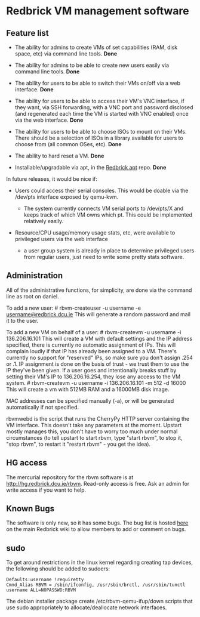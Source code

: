# Redbrick VM management software

## Feature list

*  The ability for admins to create VMs of set capabilities (RAM, disk space, etc) via command line tools. **Done**

*  The ability for admins to be able to create new users easily via command line tools. **Done**

*  The ability for users to be able to switch their VMs on/off via a web interface. **Done**

*  The ability for users to be able to access their VM's VNC interface, if they want, via SSH forwarding, with a VNC port and password disclosed (and regenerated each time the VM is started with VNC enabled) once via the web interface. **Done**

*  The ability for users to be able to choose ISOs to mount on their VMs. There should be a selection of ISOs in a library available for users to choose from (all common OSes, etc).  **Done**

*  The ability to hard reset a VM. **Done**

*  Installable/upgradable via apt, in the [Redbrick apt](redbrick-apt) repo. **Done**

In future releases, it would be nice if:

*  Users could access their serial consoles. This would be doable via the /dev/pts interface exposed by qemu-kvm.
     * The system currently connects VM serial ports to /dev/pts/X and keeps track of which VM owns which pt. This could be implemented relatively easily.

*  Resource/CPU usage/memory usage stats, etc, were available to privileged users via the web interface
     * a user group system is already in place to determine privileged users from regular users, just need to write some pretty stats software.

## Administration

All of the administrative functions, for simplicity, are done via the command line as root on daniel.

To add a new user:
    # rbvm-createuser -u username -e username@redbrick.dcu.ie
This will generate a random password and mail it to the user.

To add a new VM on behalf of a user:
    # rbvm-createvm -u username -i 136.206.16.101
This will create a VM with default settings and the IP address specified, there is currently no automatic assignment of IPs.
This will complain loudly if that IP has already been assigned to a VM. There's currently no support for "reserved" IPs, so make sure you don't assign .254 or .1. IP assignment is done on the basis of trust - we trust them to use the IP they've been given. If a user goes and intentionally breaks stuff by setting their VM's IP to 136.206.16.254, they lose any access to the VM system.
    # rbvm-createvm -u username -i 136.206.16.101 -m 512 -d 16000
This will create a vm with 512MB RAM and a 16000MB disk image.

MAC addresses can be specified manually (-a), or will be generated automatically if not specified.

rbvmwebd is the script that runs the CherryPy HTTP server containing the VM interface. This doesn't take any parameters at the moment. Upstart mostly manages this, you don't have to worry too much under normal circumstances (to tell upstart to start rbvm, type "start rbvm", to stop it, "stop rbvm", to restart it "restart rbvm" - you get the idea).

## HG access

The mercurial repository for the rbvm software is at http://hg.redbrick.dcu.ie/rbvm. Read-only access is free. Ask an admin for write access if you want to help.

##  Known Bugs

The software is only new, so it has some bugs. The bug list is hosted [here](http://wiki.redbrick.dcu.ie/mw/RBVM_Bugs) on the main Redbrick wiki to allow members to add or comment on bugs.

## sudo

To get around restrictions in the linux kernel regarding creating tap devices, the following should be added to sudoers:

    Defaults:username !requiretty
    Cmnd_Alias RBVM = /sbin/ifconfig, /usr/sbin/brctl, /usr/sbin/tunctl
    username ALL=NOPASSWD:RBVM

The debian installer package create /etc/rbvm-qemu-ifup/down scripts that use sudo appropriately to allocate/deallocate network interfaces.
